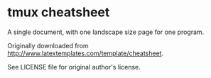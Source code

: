 # tmux cheatsheet

A single document, with one landscape size page for one program.

Originally downloaded from http://www.latextemplates.com/template/cheatsheet.

See LICENSE file for original author's license.
